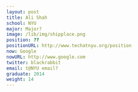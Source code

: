 ```yaml
---
layout: post
title: Ali Shah
school: NYU
major: Major?
image: /lib/img/shipplace.png
position: ??
positionURL: http://www.techatnyu.org/position
now: Google
nowURL: http://www.google.com
twitter: blackrabbit
email: t@NYU email?
graduate: 2014
weight: 14
---
```

